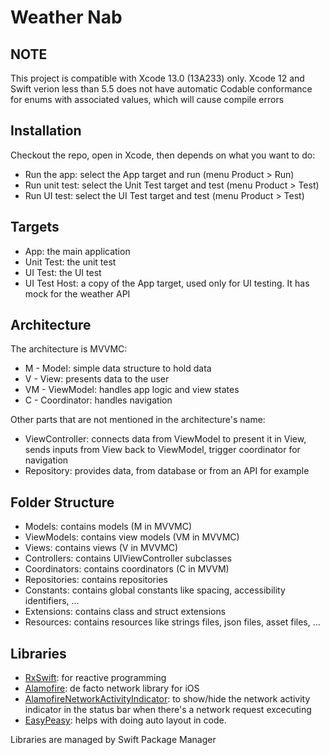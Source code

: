 # Weather Nab

## NOTE
This project is compatible with Xcode 13.0 (13A233) only. Xcode 12 and Swift verion less than 5.5 does not have automatic Codable conformance for enums with associated values, which will cause compile errors

## Installation
Checkout the repo, open in Xcode, then depends on what you want to do:
- Run the app: select the App target and run (menu Product > Run)
- Run unit test: select the Unit Test target and test (menu Product > Test)
- Run UI test: select the UI Test target and test (menu Product > Test)

## Targets
- App: the main application
- Unit Test: the unit test
- UI Test: the UI test
- UI Test Host: a copy of the App target, used only for UI testing. It has mock for the weather API

## Architecture
The architecture is MVVMC:
- M - Model: simple data structure to hold data
- V - View: presents data to the user
- VM - ViewModel: handles app logic and view states
- C - Coordinator: handles navigation

Other parts that are not mentioned in the architecture's name:
- ViewController: connects data from ViewModel to present it in View, sends inputs from View back to ViewModel, trigger coordinator for navigation
- Repository: provides data, from database or from an API for example

## Folder Structure
- Models: contains models (M in MVVMC)
- ViewModels: contains view models (VM in MVVMC)
- Views: contains views (V in MVVMC)
- Controllers: contains UIViewController subclasses
- Coordinators: contains coordinators (C in MVVM)
- Repositories: contains repositories
- Constants: contains global constants like spacing, accessibility identifiers, ...
- Extensions: contains class and struct extensions
- Resources: contains resources like strings files, json files, asset files, ...

## Libraries
- [RxSwift](https://github.com/ReactiveX/RxSwift): for reactive programming
- [Alamofire](https://github.com/Alamofire/Alamofire): de facto network library for iOS
- [AlamofireNetworkActivityIndicator](https://github.com/Alamofire/AlamofireNetworkActivityIndicator): to show/hide the network activity indicator in the status bar when there's a network request excecuting
- [EasyPeasy](https://github.com/nakiostudio/EasyPeasy): helps with doing auto layout in code. 

Libraries are managed by Swift Package Manager